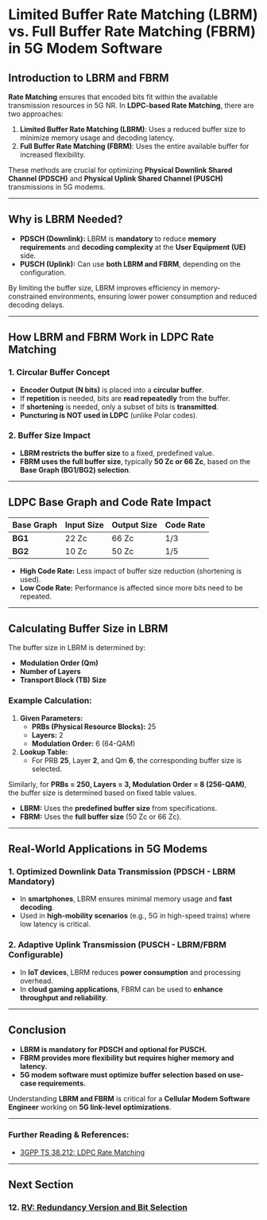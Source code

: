 # **Limited Buffer Rate Matching (LBRM) vs. Full Buffer Rate Matching (FBRM) in 5G Modem Software**

## **Introduction to LBRM and FBRM**

**Rate Matching** ensures that encoded bits fit within the available transmission resources in 5G NR. In **LDPC-based Rate Matching**, there are two approaches:

1. **Limited Buffer Rate Matching (LBRM)**: Uses a reduced buffer size to minimize memory usage and decoding latency.
2. **Full Buffer Rate Matching (FBRM)**: Uses the entire available buffer for increased flexibility.

These methods are crucial for optimizing **Physical Downlink Shared Channel (PDSCH)** and **Physical Uplink Shared Channel (PUSCH)** transmissions in 5G modems.

---
## **Why is LBRM Needed?**

- **PDSCH (Downlink):** LBRM is **mandatory** to reduce **memory requirements** and **decoding complexity** at the **User Equipment (UE)** side.
- **PUSCH (Uplink):** Can use **both LBRM and FBRM**, depending on the configuration.

By limiting the buffer size, LBRM improves efficiency in memory-constrained environments, ensuring lower power consumption and reduced decoding delays.

---
## **How LBRM and FBRM Work in LDPC Rate Matching**

### **1. Circular Buffer Concept**
- **Encoder Output (N bits)** is placed into a **circular buffer**.
- If **repetition** is needed, bits are **read repeatedly** from the buffer.
- If **shortening** is needed, only a subset of bits is **transmitted**.
- **Puncturing is NOT used in LDPC** (unlike Polar codes).

### **2. Buffer Size Impact**
- **LBRM restricts the buffer size** to a fixed, predefined value.
- **FBRM uses the full buffer size**, typically **50 Zc or 66 Zc**, based on the **Base Graph (BG1/BG2) selection**.

---
## **LDPC Base Graph and Code Rate Impact**

| **Base Graph** | **Input Size** | **Output Size** | **Code Rate** |
|--------------|--------------|---------------|------------|
| **BG1** | 22 Zc | 66 Zc | 1/3 |
| **BG2** | 10 Zc | 50 Zc | 1/5 |

- **High Code Rate:** Less impact of buffer size reduction (shortening is used).
- **Low Code Rate:** Performance is affected since more bits need to be repeated.

---
## **Calculating Buffer Size in LBRM**

The buffer size in LBRM is determined by:
- **Modulation Order (Qm)**
- **Number of Layers**
- **Transport Block (TB) Size**

### **Example Calculation:**
1. **Given Parameters:**
   - **PRBs (Physical Resource Blocks):** 25
   - **Layers:** 2
   - **Modulation Order:** 6 (64-QAM)
2. **Lookup Table:**
   - For PRB **25**, Layer **2**, and Qm **6**, the corresponding buffer size is selected.

Similarly, for **PRBs = 250, Layers = 3, Modulation Order = 8 (256-QAM)**, the buffer size is determined based on fixed table values.

- **LBRM:** Uses the **predefined buffer size** from specifications.
- **FBRM:** Uses the **full buffer size** (50 Zc or 66 Zc).

---
## **Real-World Applications in 5G Modems**

### **1. Optimized Downlink Data Transmission (PDSCH - LBRM Mandatory)**
- In **smartphones**, LBRM ensures minimal memory usage and **fast decoding**.
- Used in **high-mobility scenarios** (e.g., 5G in high-speed trains) where low latency is critical.

### **2. Adaptive Uplink Transmission (PUSCH - LBRM/FBRM Configurable)**
- In **IoT devices**, LBRM reduces **power consumption** and processing overhead.
- In **cloud gaming applications**, FBRM can be used to **enhance throughput and reliability**.

---
## **Conclusion**
- **LBRM is mandatory for PDSCH and optional for PUSCH.**
- **FBRM provides more flexibility but requires higher memory and latency.**
- **5G modem software must optimize buffer selection based on use-case requirements.**

Understanding **LBRM and FBRM** is critical for a **Cellular Modem Software Engineer** working on **5G link-level optimizations**.

---
### **Further Reading & References:**
- [3GPP TS 38.212: LDPC Rate Matching](https://www.3gpp.org)

---
## Next Section
### 12. [RV: Redundancy Version and Bit Selection](RV_Redundancy_Version_and_Bit_Selection.md)

